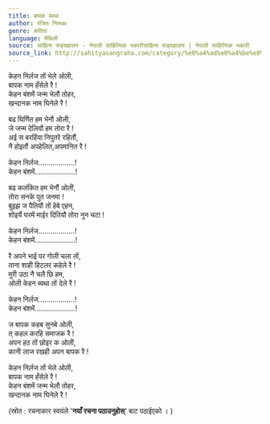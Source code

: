 ```yaml
---
title: बापक ब्यथा
author: रंजित निस्पक्ष
genre: कविता
language: मैथिली
source: साहित्य सङ्ग्रहालय - नेपाली साहित्यिक भकारीसाहित्य सङ्ग्रहालय | नेपाली साहित्यिक भकारी
source_link: http://sahityasangraha.com/category/%e0%a4%ad%e0%a4%be%e0%a4%b7%e0%a4%be-%e0%a4%ad%e0%a4%be%e0%a4%b7%e0%a5%80-%e0%a4%b8%e0%a4%be%e0%a4%b9%e0%a4%bf%e0%a4%a4%e0%a5%8d%e0%a4%af/%e0%a4%ae%e0%a5%88%e0%a4%a5%e0%a4%bf%e0%a4%b2%e0%a5%80-%e0%a4%b0%e0%a4%9a%e0%a4%a8%e0%a4%be/
---
```


केहन निर्लज तों भेले ओली,  
बापक नाम हँसेले रै !  
केहन बंशमें जन्म भेलौ तोहर,  
खन्दानक नाम घिनेले रै !

बढ घिर्णित हम भेनौ ओली,  
जे जन्म देलियौ हम तोरा रै !  
अई स बरहिंया निपुतरे रहितौं,  
नै होइतौं अपहेलित,अपमानित रै !

केहन निर्लज..................!  
केहन बंशमें....................!

बढ कलंकित हम भेनौं ओली,  
तोरा सनके पुत जनमा !  
बुइझ ज पैतियौ तों हेबे एहन,  
शोइर्ये घरमें माईर दितियौ तोरा नुन चटा !

केहन निर्लज..................!  
केहन बंशमें....................!

रै अपने भाई पर गोली चला तों,  
ताना शाही हिटलर कहेले रै !  
मुरी उठा नै चलै छि हम,  
ओली केहन ब्यथा तों देले रै !

केहन निर्लज..................!  
केहन बंशमें....................!

ज बापक कहब सुनबे ओली,  
त् कहल करहि समाजक रै !  
अपन हठ तों छोइर क ओली,  
कानी लाज रखही अपन बापक रै !

केहन निर्लज तों भेले ओली,  
बापक नाम हँसेले रै !  
केहन बंशमें जन्म भेलौ तोहर,  
खन्दानक नाम घिनेले रै !

(स्रोत : रचनाकार स्वयंले '**नयाँ रचना पठाउनुहोस्**' बाट पठाईएको । )
